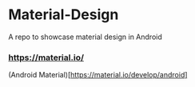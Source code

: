 # Material-Design
A repo to showcase material design in Android

### https://material.io/
(Android Material)[https://material.io/develop/android]
